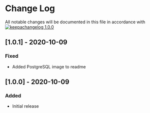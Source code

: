 # Change Log

All notable changes will be documented in this file in accordance with
[![keepachangelog 1.0.0](https://img.shields.io/badge/keepachangelog-1.0.0-brightgreen.svg)](http://keepachangelog.com/en/1.0.0/)

## \[1.0.1] - 2020-10-09

### Fixed

- Added PostgreSQL image to readme

## \[1.0.0] - 2020-10-09

### Added

- Initial release

